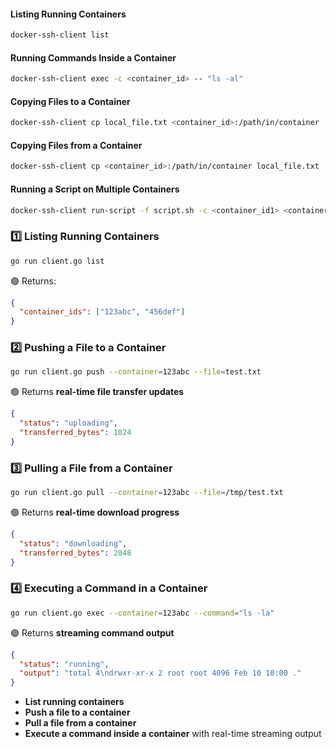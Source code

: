#### Listing Running Containers
```sh
docker-ssh-client list
```

#### Running Commands Inside a Container
```sh
docker-ssh-client exec -c <container_id> -- "ls -al"
```

#### Copying Files to a Container
```sh
docker-ssh-client cp local_file.txt <container_id>:/path/in/container
```

#### Copying Files from a Container
```sh
docker-ssh-client cp <container_id>:/path/in/container local_file.txt
```

#### Running a Script on Multiple Containers
```sh
docker-ssh-client run-script -f script.sh -c <container_id1> <container_id2>
```

### **1️⃣ Listing Running Containers**
```sh
go run client.go list
```
🟢 Returns:
```json
{
  "container_ids": ["123abc", "456def"]
}
```

### **2️⃣ Pushing a File to a Container**
```sh
go run client.go push --container=123abc --file=test.txt
```
🟢 Returns **real-time file transfer updates**
```json
{
  "status": "uploading",
  "transferred_bytes": 1024
}
```

### **3️⃣ Pulling a File from a Container**
```sh
go run client.go pull --container=123abc --file=/tmp/test.txt
```
🟢 Returns **real-time download progress**
```json
{
  "status": "downloading",
  "transferred_bytes": 2048
}
```

### **4️⃣ Executing a Command in a Container**
```sh
go run client.go exec --container=123abc --command="ls -la"
```
🟢 Returns **streaming command output**
```json
{
  "status": "running",
  "output": "total 4\ndrwxr-xr-x 2 root root 4096 Feb 10 10:00 ."
}
```

- **List running containers**
- **Push a file to a container**
- **Pull a file from a container**
- **Execute a command inside a container** with real-time streaming output